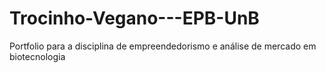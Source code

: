 # Trocinho-Vegano---EPB-UnB
Portfolio para a disciplina de empreendedorismo e análise de mercado em biotecnologia
